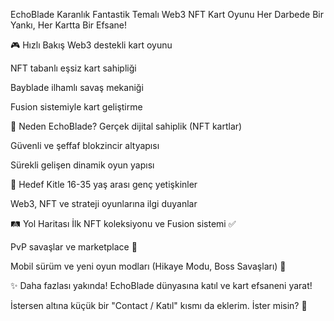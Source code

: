 EchoBlade
Karanlık Fantastik Temalı Web3 NFT Kart Oyunu
Her Darbede Bir Yankı, Her Kartta Bir Efsane!

🎮 Hızlı Bakış
Web3 destekli kart oyunu

NFT tabanlı eşsiz kart sahipliği

Bayblade ilhamlı savaş mekaniği

Fusion sistemiyle kart geliştirme

🚀 Neden EchoBlade?
Gerçek dijital sahiplik (NFT kartlar)

Güvenli ve şeffaf blokzincir altyapısı

Sürekli gelişen dinamik oyun yapısı

🎯 Hedef Kitle
16-35 yaş arası genç yetişkinler

Web3, NFT ve strateji oyunlarına ilgi duyanlar

🛤️ Yol Haritası
İlk NFT koleksiyonu ve Fusion sistemi ✅

PvP savaşlar ve marketplace 🚧

Mobil sürüm ve yeni oyun modları (Hikaye Modu, Boss Savaşları) 🎯

✨ Daha fazlası yakında! EchoBlade dünyasına katıl ve kart efsaneni yarat!

İstersen altına küçük bir "Contact / Katıl" kısmı da eklerim. İster misin? 🎴
